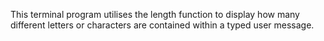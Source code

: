 This terminal program utilises the length function to display how many different letters or characters are contained within a typed user message.
